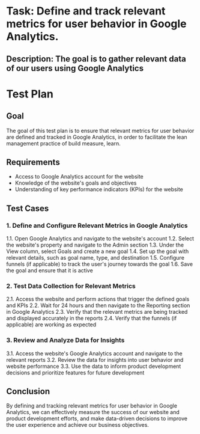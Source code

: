 # Task: Define and track relevant metrics for user behavior in Google Analytics.
## Description: The goal is to gather relevant data of our users using Google Analytics
# Test Plan

## Goal
The goal of this test plan is to ensure that relevant metrics for user behavior are defined and tracked in Google Analytics, in order to facilitate the lean management practice of build measure, learn.

## Requirements
- Access to Google Analytics account for the website
- Knowledge of the website's goals and objectives
- Understanding of key performance indicators (KPIs) for the website

## Test Cases

### 1. Define and Configure Relevant Metrics in Google Analytics
1.1. Open Google Analytics and navigate to the website's account
1.2. Select the website's property and navigate to the Admin section
1.3. Under the View column, select Goals and create a new goal
1.4. Set up the goal with relevant details, such as goal name, type, and destination
1.5. Configure funnels (if applicable) to track the user's journey towards the goal
1.6. Save the goal and ensure that it is active

### 2. Test Data Collection for Relevant Metrics
2.1. Access the website and perform actions that trigger the defined goals and KPIs
2.2. Wait for 24 hours and then navigate to the Reporting section in Google Analytics
2.3. Verify that the relevant metrics are being tracked and displayed accurately in the reports
2.4. Verify that the funnels (if applicable) are working as expected

### 3. Review and Analyze Data for Insights
3.1. Access the website's Google Analytics account and navigate to the relevant reports
3.2. Review the data for insights into user behavior and website performance
3.3. Use the data to inform product development decisions and prioritize features for future development

## Conclusion
By defining and tracking relevant metrics for user behavior in Google Analytics, we can effectively measure the success of our website and product development efforts, and make data-driven decisions to improve the user experience and achieve our business objectives.